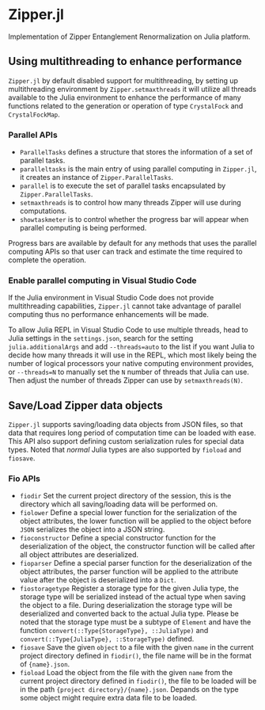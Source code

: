 # Zipper.jl
Implementation of Zipper Entanglement Renormalization on Julia platform.

## Using multithreading to enhance performance
`Zipper.jl` by default disabled support for multithreading, by setting up multithreading environment by `Zipper.setmaxthreads` it will utilize all threads available to the Julia environment to enhance the performance of many functions related to the generation or operation of type `CrystalFock` and `CrystalFockMap`.

### Parallel APIs
- `ParallelTasks` defines a structure that stores the information of a set of parallel tasks.
- `paralleltasks` is the main entry of using parallel computing in `Zipper.jl`, it creates an instance of `Zipper.ParallelTasks`.
- `parallel` is to execute the set of parallel tasks encapsulated by `Zipper.ParallelTasks`.
- `setmaxthreads` is to control how many threads Zipper will use during computations.
- `showtaskmeter` is to control whether the progress bar will appear when parallel computing is being performed.

Progress bars are available by default for any methods that uses the parallel computing APIs so that user can track and estimate the time required to complete the operation.

### Enable parallel computing in Visual Studio Code
If the Julia environment in Visual Studio Code does not provide multithreading capabilities, `Zipper.jl` cannot take advantage of parallel computing thus no performance enhancements will be made.

To allow Julia REPL in Visual Studio Code to use multiple threads, head to Julia settings in the `settings.json`, search for the setting `julia.additionalArgs` and add `--threads=auto` to the list if you want Julia to decide how many threads it will use in the REPL, which most likely being the number of logical processors your native computing environment provides, or `--threads=N` to manually set the `N` number of threads that Julia can use. Then adjust the number of threads Zipper can use by `setmaxthreads(N)`.

## Save/Load Zipper data objects
`Zipper.jl` supports saving/loading data objects from JSON files, so that data that requires long period of computation time can be loaded with ease. This API also support defining custom 
serialization rules for special data types. Noted that *normal* Julia types are also supported by `fioload` and `fiosave`. 

### Fio APIs
- `fiodir` Set the current project directory of the session, this is the directory which all saving/loading data will be performed on.
- `fiolower` Define a special lower function for the serialization of the object attributes, the lower function will 
be applied to the object before `JSON` serializes the object into a JSON string.
- `fioconstructor` Define a special constructor function for the deserialization of the object, the constructor function will 
be called after all object attributes are deserialized.
- `fioparser` Define a special parser function for the deserialization of the object attributes, the parser function will
be applied to the attribute value after the object is deserialized into a `Dict`.
- `fiostoragetype` Register a storage type for the given Julia type, the storage type will be serialized instead of the actual 
type when saving the object to a file. During deserialization the storage type will be deserialized and converted 
back to the actual Julia type. Please be noted that the storage type must be a subtype of `Element` and have 
the function `convert(::Type{StorageType}, ::JuliaType)` and `convert(::Type{JuliaType}, ::StorageType)` defined.
- `fiosave` Save the given `object` to a file with the given `name` in the current project directory defined in `fiodir()`, 
the file name will be in the format of `{name}.json`.
- `fioload` Load the object from the file with the given `name` from the current project directory defined in `fiodir()`, 
the file to be loaded will be in the path `{project directory}/{name}.json`. Depands on the type some object might 
require extra data file to be loaded.
